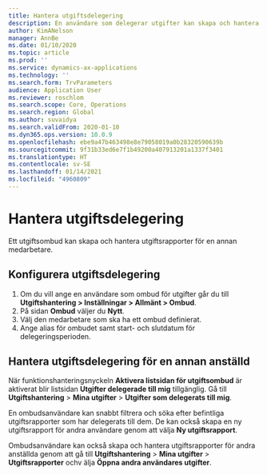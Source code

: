 ```yaml
---
title: Hantera utgiftsdelegering
description: En användare som delegerar utgifter kan skapa och hantera utgiftsrapporter för en annan anställd i organisationen.
author: KimANelson
manager: AnnBe
ms.date: 01/10/2020
ms.topic: article
ms.prod: ''
ms.service: dynamics-ax-applications
ms.technology: ''
ms.search.form: TrvParameters
audience: Application User
ms.reviewer: roschlom
ms.search.scope: Core, Operations
ms.search.region: Global
ms.author: suvaidya
ms.search.validFrom: 2020-01-10
ms.dyn365.ops.version: 10.0.9
ms.openlocfilehash: ebe9a47b463498e8e79058019a0b28320590639b
ms.sourcegitcommit: 9f31b33ed6e7f1b49200a407913201a1337f3401
ms.translationtype: HT
ms.contentlocale: sv-SE
ms.lasthandoff: 01/14/2021
ms.locfileid: "4960809"
---
```

# <a name="manage-expense-delegation"></a>Hantera utgiftsdelegering

Ett utgiftsombud kan skapa och hantera utgiftsrapporter för en annan medarbetare.

## <a name="configure-expense-delegation"></a>Konfigurera utgiftsdelegering

1. Om du vill ange en användare som ombud för utgifter går du till **Utgiftshantering > Inställningar > Allmänt > Ombud**.
2. På sidan **Ombud** väljer du **Nytt**.
3. Välj den medarbetare som ska ha ett ombud definierat. 
4. Ange alias för ombudet samt start- och slutdatum för delegeringsperioden.

## <a name="manage-expense-delegation-for-another-employee"></a>Hantera utgiftsdelegering för en annan anställd

När funktionshanteringsnyckeln **Aktivera listsidan för utgiftsombud** är aktiverat blir listsidan **Utgifter delegerade till mig** tillgänglig. Gå till **Utgiftshantering** > **Mina utgifter** > **Utgifter som delegerats till mig**.

En ombudsanvändare kan snabbt filtrera och söka efter befintliga utgiftsrapporter som har delegerats till dem. De kan också skapa en ny utgiftsrapport för andra användare genom att välja **Ny utgiftsrapport**.

Ombudsanvändare kan också skapa och hantera utgiftsrapporter för andra anställda genom att gå till **Utgiftshantering** > **Mina utgifter** > **Utgiftsrapporter** ochv älja **Öppna andra användares utgifter**.

